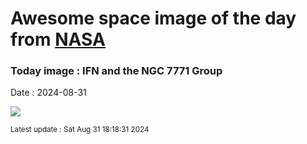 
# Awesome space image of the day from [NASA](https://api.nasa.gov/)

### Today image : IFN and the NGC 7771 Group
Date : 2024-08-31

![](https://apod.nasa.gov/apod/image/2408/NGC7769_70_71_Mandel_1024.jpg)

<small>Latest update : Sat Aug 31 18:18:31 2024</small>
        